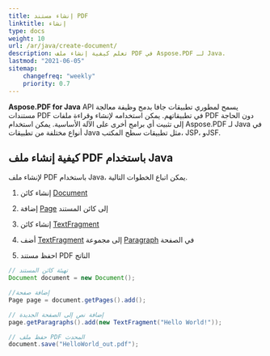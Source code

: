 ```yaml
---
title: إنشاء مستند PDF
linktitle: إنشاء
type: docs
weight: 10
url: /ar/java/create-document/
description: تعلم كيفية إنشاء ملف PDF في Aspose.PDF لـ Java.
lastmod: "2021-06-05"
sitemap:
    changefreq: "weekly"
    priority: 0.7
---
```


**Aspose.PDF for Java** API يسمح لمطوري تطبيقات جافا بدمج وظيفة معالجة مستندات PDF في تطبيقاتهم. يمكن استخدامه لإنشاء وقراءة ملفات PDF دون الحاجة إلى تثبيت أي برامج أخرى على الآلة الأساسية. يمكن استخدام Aspose.PDF لـ Java في أنواع مختلفة من تطبيقات Java مثل تطبيقات سطح المكتب، JSP، وJSF.

## كيفية إنشاء ملف PDF باستخدام Java

لإنشاء ملف PDF باستخدام Java، يمكن اتباع الخطوات التالية.

1. إنشاء كائن [Document](https://reference.aspose.com/pdf/java/com.aspose.pdf/Document)
1. إضافة [Page](https://reference.aspose.com/pdf/java/com.aspose.pdf/Page) إلى كائن المستند
1. إنشاء كائن [TextFragment](https://reference.aspose.com/pdf/java/com.aspose.pdf.class-use/textfragment)

1. أضف [TextFragment](https://reference.aspose.com/pdf/java/com.aspose.pdf.class-use/textfragment) إلى مجموعة [Paragraph](https://reference.aspose.com/pdf/java/com.aspose.pdf/Paragraphs) في الصفحة
1. احفظ مستند PDF الناتج

```java
// تهيئة كائن المستند
Document document = new Document();

//إضافة صفحة
Page page = document.getPages().add();

// إضافة نص إلى الصفحة الجديدة
page.getParagraphs().add(new TextFragment("Hello World!"));

// حفظ ملف PDF المحدث
document.save("HelloWorld_out.pdf");
```